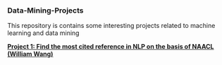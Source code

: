 ### Data-Mining-Projects
This repository is contains some interesting projects related to machine learning and data mining

**[Project 1: Find the most cited reference in NLP on the basis of NAACL  (William Wang)](http://nbviewer.ipython.org/github/wpli/naacl_citation_counter/blob/master/naacl2015_citation_counter.ipynb?flush_cache=true)**
